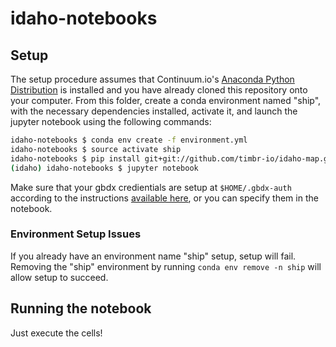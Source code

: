 # idaho-notebooks

## Setup

The setup procedure assumes that Continuum.io's [Anaconda Python Distribution](https://www.continuum.io/downloads) is installed and you have already cloned this repository onto your computer.  From this folder, create a conda environment named "ship", with the necessary dependencies installed, activate it, and launch the jupyter notebook using the following commands:

```Bash
idaho-notebooks $ conda env create -f environment.yml
idaho-notebooks $ source activate ship
idaho-notebooks $ pip install git+git://github.com/timbr-io/idaho-map.git
(idaho) idaho-notebooks $ jupyter notebook
```

Make sure that your gbdx credientials are setup at `$HOME/.gbdx-auth` according to the instructions [available here](https://github.com/TDG-Platform/gbdx-auth#ini-file), or you can specify them in the notebook.

### Environment Setup Issues

If you already have an environment name "ship" setup, setup will fail.  Removing the "ship" environment by running `conda env remove -n ship` will allow setup to succeed.

## Running the notebook

Just execute the cells!
